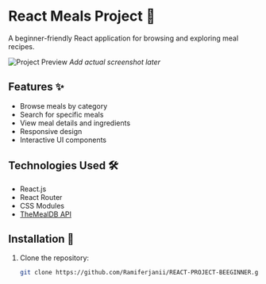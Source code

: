 # React Meals Project 🍔

A beginner-friendly React application for browsing and exploring meal recipes.

![Project Preview](https://via.placeholder.com/800x400.png?text=Meals+Project+Preview) 
*Add actual screenshot later*

## Features ✨
- Browse meals by category
- Search for specific meals
- View meal details and ingredients
- Responsive design
- Interactive UI components

## Technologies Used 🛠️
- React.js
- React Router
- CSS Modules
- [TheMealDB API](https://www.themealdb.com/api.php)

## Installation 🚀
1. Clone the repository:
   ```bash
   git clone https://github.com/Ramiferjanii/REACT-PROJECT-BEEGINNER.git
